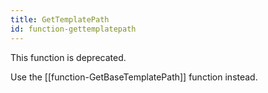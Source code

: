 ```yaml
---
title: GetTemplatePath
id: function-gettemplatepath
---
```


This function is deprecated.

Use the [[function-GetBaseTemplatePath]] function instead.
